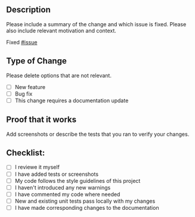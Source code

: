 ## Description

Please include a summary of the change and which issue is fixed. Please also include relevant motivation and context.

Fixed [#issue](link)

## Type of Change

Please delete options that are not relevant.

- [ ] New feature
- [ ] Bug fix 
- [ ] This change requires a documentation update

## Proof that it works

Add screenshots or describe the tests that you ran to verify your changes.

## Checklist:

- [ ] I reviewe it myself
- [ ] I have added tests or screenshots
- [ ] My code follows the style guidelines of this project
- [ ] I haven't introduced any new warnings
- [ ] I have commented my code where needed
- [ ] New and existing unit tests pass locally with my changes
- [ ] I have made corresponding changes to the documentation
